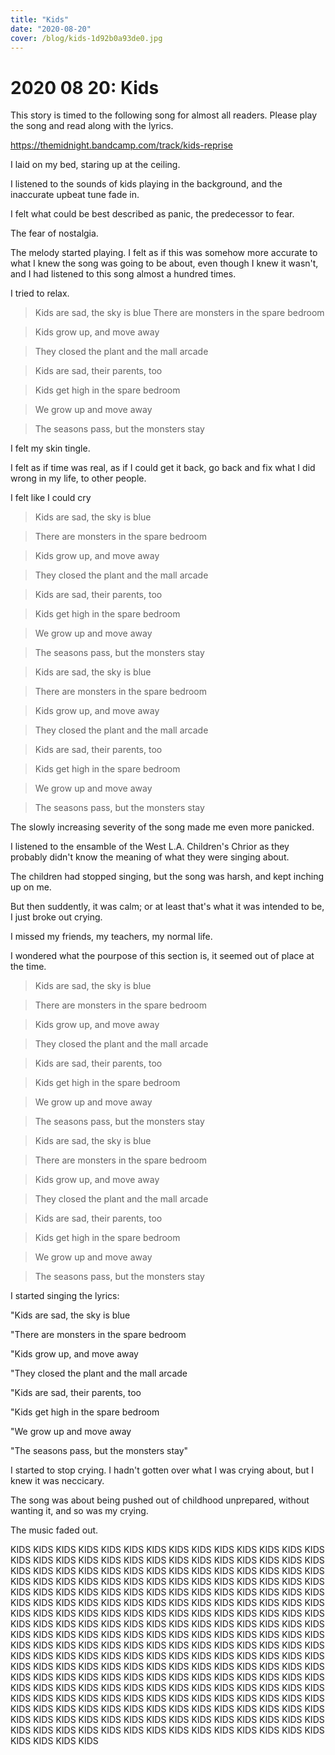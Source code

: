 ```yaml
---
title: "Kids"
date: "2020-08-20"
cover: /blog/kids-1d92b0a93de0.jpg
---
```


# 2020 08 20: Kids

This story is timed to the following song for almost all readers. Please play the song and read along with the lyrics.

https://themidnight.bandcamp.com/track/kids-reprise

I laid on my bed, staring up at the ceiling.

I listened to the sounds of kids playing in the background, and the inaccurate upbeat tune fade in.

I felt what could be best described as panic, the predecessor to fear.

The fear of nostalgia.

The melody started playing. I felt as if this was somehow more accurate to what I knew the song was going to be about, even though I knew it wasn't, and I had listened to this song almost a hundred times.

I tried to relax.

> Kids are sad, the sky is blue
> There are monsters in the spare bedroom

> Kids grow up, and move away

> They closed the plant and the mall arcade

> Kids are sad, their parents, too

> Kids get high in the spare bedroom

> We grow up and move away

> The seasons pass, but the monsters stay

I felt my skin tingle.

I felt as if time was real, as if I could get it back, go back and fix what I did wrong in my life, to other people.

I felt like I could cry

> Kids are sad, the sky is blue

> There are monsters in the spare bedroom

> Kids grow up, and move away

> They closed the plant and the mall arcade

> Kids are sad, their parents, too

> Kids get high in the spare bedroom

> We grow up and move away

> The seasons pass, but the monsters stay

> Kids are sad, the sky is blue

> There are monsters in the spare bedroom

> Kids grow up, and move away

> They closed the plant and the mall arcade

> Kids are sad, their parents, too

> Kids get high in the spare bedroom

> We grow up and move away

> The seasons pass, but the monsters stay

The slowly increasing severity of the song made me even more panicked.

I listened to the ensamble of the West L.A. Children's Chrior as they probably didn't know the meaning of what they were singing about.

The children had stopped singing, but the song was harsh, and kept inching up on me.

But then suddently, it was calm; or at least that's what it was intended to be, I just broke out crying.

I missed my friends, my teachers, my normal life.

I wondered what the pourpose of this section is, it seemed out of place at the time.

> Kids are sad, the sky is blue

> There are monsters in the spare bedroom

> Kids grow up, and move away

> They closed the plant and the mall arcade

> Kids are sad, their parents, too

> Kids get high in the spare bedroom

> We grow up and move away

> The seasons pass, but the monsters stay

> Kids are sad, the sky is blue

> There are monsters in the spare bedroom

> Kids grow up, and move away

> They closed the plant and the mall arcade

> Kids are sad, their parents, too

> Kids get high in the spare bedroom

> We grow up and move away

> The seasons pass, but the monsters stay

I started singing the lyrics:

"Kids are sad, the sky is blue

"There are monsters in the spare bedroom

"Kids grow up, and move away

"They closed the plant and the mall arcade

"Kids are sad, their parents, too

"Kids get high in the spare bedroom

"We grow up and move away

"The seasons pass, but the monsters stay"

I started to stop crying. I hadn't gotten over what I was crying about, but I knew it was neccicary.

The song was about being pushed out of childhood unprepared, without wanting it, and so was my crying.

The music faded out.

KIDS KIDS KIDS KIDS KIDS KIDS KIDS KIDS KIDS KIDS KIDS KIDS KIDS KIDS KIDS KIDS KIDS KIDS KIDS KIDS KIDS KIDS KIDS KIDS KIDS KIDS KIDS KIDS KIDS KIDS KIDS KIDS KIDS KIDS KIDS KIDS KIDS KIDS KIDS KIDS KIDS KIDS KIDS KIDS KIDS KIDS KIDS KIDS KIDS KIDS KIDS KIDS KIDS KIDS KIDS KIDS KIDS KIDS KIDS KIDS KIDS KIDS KIDS KIDS KIDS KIDS KIDS KIDS KIDS KIDS KIDS KIDS KIDS KIDS KIDS KIDS KIDS KIDS KIDS KIDS KIDS KIDS KIDS KIDS KIDS KIDS KIDS KIDS KIDS KIDS KIDS KIDS KIDS KIDS KIDS KIDS KIDS KIDS KIDS KIDS KIDS KIDS KIDS KIDS KIDS KIDS KIDS KIDS KIDS KIDS KIDS KIDS KIDS KIDS KIDS KIDS KIDS KIDS KIDS KIDS KIDS KIDS KIDS KIDS KIDS KIDS KIDS KIDS KIDS KIDS KIDS KIDS KIDS KIDS KIDS KIDS KIDS KIDS KIDS KIDS KIDS KIDS KIDS KIDS KIDS KIDS KIDS KIDS KIDS KIDS KIDS KIDS KIDS KIDS KIDS KIDS KIDS KIDS KIDS KIDS KIDS KIDS KIDS KIDS KIDS KIDS KIDS KIDS KIDS KIDS KIDS KIDS KIDS KIDS KIDS KIDS KIDS KIDS KIDS KIDS KIDS KIDS KIDS KIDS KIDS KIDS KIDS KIDS KIDS KIDS KIDS KIDS KIDS KIDS KIDS KIDS KIDS KIDS KIDS KIDS KIDS KIDS KIDS KIDS KIDS KIDS KIDS KIDS KIDS KIDS KIDS KIDS KIDS KIDS KIDS KIDS KIDS KIDS KIDS KIDS KIDS KIDS KIDS KIDS KIDS KIDS KIDS KIDS KIDS KIDS KIDS KIDS KIDS KIDS KIDS KIDS KIDS KIDS KIDS KIDS KIDS KIDS KIDS KIDS KIDS KIDS KIDS KIDS KIDS KIDS KIDS KIDS KIDS KIDS KIDS KIDS
